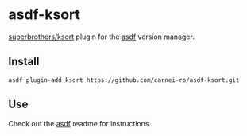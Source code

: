 # asdf-ksort

[superbrothers/ksort](https://github.com/superbrothers/ksort) plugin for the [asdf](https://github.com/asdf-vm/asdf) version manager.

## Install

```
asdf plugin-add ksort https://github.com/carnei-ro/asdf-ksort.git
```

## Use

Check out the [asdf](https://github.com/asdf-vm/asdf) readme for instructions.
